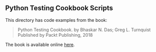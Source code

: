 ## Python Testing Cookbook Scripts

This directory has code examples from the book:

>  Python Testing Cookbook.
>  by Bhaskar N. Das; Greg L. Turnquist
>  Published by Packt Publishing, 2018

The book is available online [here](https://www.safaribooksonline.com/library/view/python-testing-cookbook/9781787122529/).
